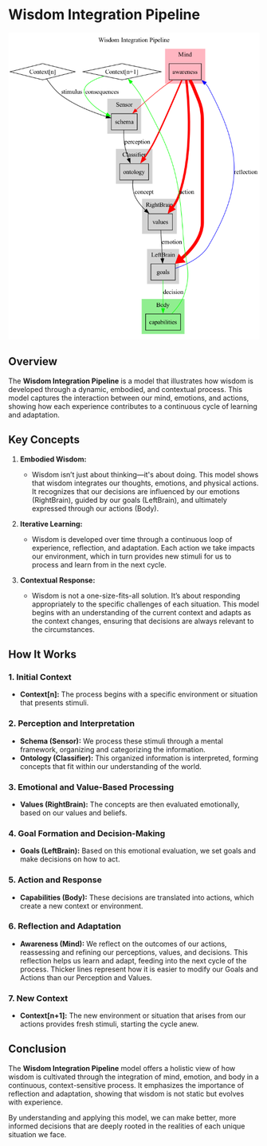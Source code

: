 # Wisdom Integration Pipeline

![diagram](./wisdom.png)

## Overview

The **Wisdom Integration Pipeline** is a model that illustrates how wisdom is developed through a dynamic, embodied, and contextual process. This model captures the interaction between our mind, emotions, and actions, showing how each experience contributes to a continuous cycle of learning and adaptation.

## Key Concepts

1. **Embodied Wisdom:**
   - Wisdom isn’t just about thinking—it's about doing. This model shows that wisdom integrates our thoughts, emotions, and physical actions. It recognizes that our decisions are influenced by our emotions (RightBrain), guided by our goals (LeftBrain), and ultimately expressed through our actions (Body).

2. **Iterative Learning:**
   - Wisdom is developed over time through a continuous loop of experience, reflection, and adaptation. Each action we take impacts our environment, which in turn provides new stimuli for us to process and learn from in the next cycle.

3. **Contextual Response:**
   - Wisdom is not a one-size-fits-all solution. It’s about responding appropriately to the specific challenges of each situation. This model begins with an understanding of the current context and adapts as the context changes, ensuring that decisions are always relevant to the circumstances.

## How It Works

### 1. Initial Context

- **Context[n]:** The process begins with a specific environment or situation that presents stimuli.

### 2. Perception and Interpretation

- **Schema (Sensor):** We process these stimuli through a mental framework, organizing and categorizing the information.
- **Ontology (Classifier):** This organized information is interpreted, forming concepts that fit within our understanding of the world.

### 3. Emotional and Value-Based Processing

- **Values (RightBrain):** The concepts are then evaluated emotionally, based on our values and beliefs.

### 4. Goal Formation and Decision-Making

- **Goals (LeftBrain):** Based on this emotional evaluation, we set goals and make decisions on how to act.

### 5. Action and Response

- **Capabilities (Body):** These decisions are translated into actions, which create a new context or environment.

### 6. Reflection and Adaptation

- **Awareness (Mind):** We reflect on the outcomes of our actions, reassessing and refining our perceptions, values, and decisions. This reflection helps us learn and adapt, feeding into the next cycle of the process. Thicker lines represent how it is easier to modify our Goals and Actions than our Perception and Values.

### 7. New Context

- **Context[n+1]:** The new environment or situation that arises from our actions provides fresh stimuli, starting the cycle anew.

## Conclusion

The **Wisdom Integration Pipeline** model offers a holistic view of how wisdom is cultivated through the integration of mind, emotion, and body in a continuous, context-sensitive process. It emphasizes the importance of reflection and adaptation, showing that wisdom is not static but evolves with experience.

By understanding and applying this model, we can make better, more informed decisions that are deeply rooted in the realities of each unique situation we face.
